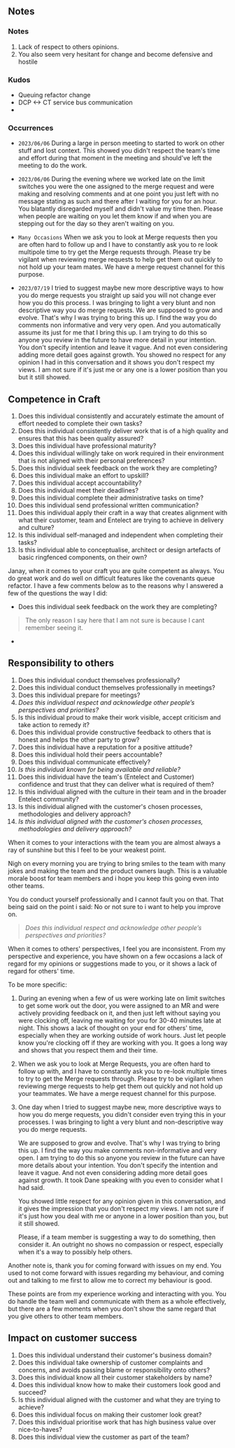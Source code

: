 
## Notes

### Notes

1. Lack of respect to others opinions. 
2. You also seem very hesitant for change and become defensive and hostile

### Kudos
- Queuing refactor change
- DCP <-> CT service bus communication
- 

### Occurrences

- ` 2023/06/06 ` 
  During a large in person meeting to started to work on other stuff and lost context. This showed you didn't respect the team's time and effort during that moment in the meeting and should've left the meeting to do the work.

- ` 2023/06/06 `
  During the evening where we worked late on the limit switches you were the one assigned to the merge request and were making and resolving comments and at one point you just left with no message stating as such and there after I waiting for you for an hour. You blatantly disregarded myself and didn't value my time then. Please when people are waiting on you let them know if and when you are stepping out for the day so they aren't waiting on you.

- ` Many Occasions `
  When we ask you to look at Merge requests then you are often hard to follow up and I have to constantly ask you to re look multipole time to try get the Merge requests through. Please try be vigilant when reviewing merge requests to help get them out quickly to not hold up your team mates. We have a merge request channel for this purpose. 

- ` 2023/07/19 `
  I tried to suggest maybe new more descriptive ways to how you do merge requests you straight up said you will not change ever how you do this process. I was bringing to light a very blunt and non descriptive way you do merge requests. We are supposed to grow and evolve. That's why I was trying to bring this up. I find the way you do comments non informative and very very open. And you automatically assume its just for me that I bring this up. I am trying to do this so anyone you review in the future to have more detail in your intention. You don't specify intention and leave it vague. And not even considering adding more detail goes against growth. You showed no respect for any opinion I had in this conversation and it shows you don't respect my views. I am not sure if it's just me or any one is a lower position than you but it still showed. 



## Competence in Craft

1. Does this individual consistently and accurately estimate the amount of effort needed to complete their own tasks?
2. Does this individual consistently deliver work that is of a high quality and ensures that this has been quality assured?
3. Does this individual have professional maturity?
4. Does this individual willingly take on work required in their environment that is not aligned with their personal preferences?
5. Does this individual seek feedback on the work they are completing?
6. Does this individual make an effort to upskill?
7. Does this individual accept accountability?
8. Does this individual meet their deadlines?
9. Does this individual complete their administrative tasks on time?
10. Does this individual send professional written communication?
11. Does this individual apply their craft in a way that creates alignment with what their customer, team and Entelect are trying to achieve in delivery and culture?
12. Is this individual self-managed and independent when completing their tasks?
13. Is this individual able to conceptualise, architect or design artefacts of basic ringfenced components, on their own?

Janay, when it comes to your craft you are quite competent as always. You do great work and do well on difficult features like the covenants queue refactor. I have a few comments below as to the reasons why I answered a few of the questions the way I did:

- Does this individual seek feedback on the work they are completing?
> The only reason I say here that I am not sure is because I cant remember seeing it. 

- 

## Responsibility to others

1. Does this individual conduct themselves professionally?
2. Does this individual conduct themselves professionally in meetings?
3. Does this individual prepare for meetings?
4. *Does this individual respect and acknowledge other people’s perspectives and priorities?*
5. Is this individual proud to make their work visible, accept criticism and take action to remedy it?
6. Does this individual provide constructive feedback to others that is honest and helps the other party to grow?
7. Does this individual have a reputation for a positive attitude?
8. Does this individual hold their peers accountable?
9. Does this individual communicate effectively?
10. *Is this individual known for being available and reliable?*
11. Does this individual have the team's (Entelect and Customer) confidence and trust that they can deliver what is required of them?
12. Is this individual aligned with the culture in their team and in the broader Entelect community?
13. Is this individual aligned with the customer's chosen processes, methodologies and delivery approach?
14. *Is this individual aligned with the customer's chosen processes, methodologies and delivery approach?*


When it comes to your interactions with the team you are almost always a ray of sunshine but this I feel to be your weakest point. 

Nigh on every morning you are trying to bring smiles to the team with many jokes and making the team and the product owners laugh. This is a valuable morale boost for team members and i hope you keep this going even into other teams. 

You do conduct yourself professionally and I cannot fault you on that. That being said on the point i said: No or not sure to i want to help you improve on. 

> *Does this individual respect and acknowledge other people’s perspectives and priorities?*

When it comes to others' perspectives, I feel you are inconsistent. From my perspective and experience, you have shown on a few occasions a lack of regard for my opinions or suggestions made to you, or it shows a lack of regard for others' time.

To be more specific:

1. During an evening when a few of us were working late on limit switches to get some work out the door, you were assigned to an MR and were actively providing feedback on it, and then just left without saying you were clocking off, leaving me waiting for you for 30-40 minutes late at night. This shows a lack of thought on your end for others' time, especially when they are working outside of work hours. Just let people know you're clocking off if they are working with you. It goes a long way and shows that you respect them and their time. 
   
2. When we ask you to look at Merge Requests, you are often hard to follow up with, and I have to constantly ask you to re-look multiple times to try to get the Merge requests through. Please try to be vigilant when reviewing merge requests to help get them out quickly and not hold up your teammates. We have a merge request channel for this purpose.
   
3. One day when I tried to suggest maybe new, more descriptive ways to how you do merge requests, you didn't consider even trying this in your processes.  I was bringing to light a very blunt and non-descriptive way you do merge requests. 
   
   We are supposed to grow and evolve. That's why I was trying to bring this up. I find the way you make comments non-informative and very open. I am trying to do this so anyone you review in the future can have more details about your intention. You don't specify the intention and leave it vague. And not even considering adding more detail goes against growth. It took Dane speaking with you even to consider what I had said.
   
   You showed little respect for any opinion given in this conversation, and it gives the  impression that you don't respect my views. I am not sure if it's just how you deal with me or anyone in a lower position than you, but it still showed.
   
   Please, if a team member is suggesting a way to do something, then consider it. An outright no shows no compassion or respect, especially when it's a way to possibly help others.

Another note is, thank you for coming forward with issues on my end. You used to not come forward with issues regarding my behaviour, and coming out and talking to me first to allow me to correct my behaviour is good.

These points are from my experience working and interacting with you. You do handle the team well and communicate with them as a whole effectively, but there are a few moments when you don't show the same regard that you give others to other team members.
  

## Impact on customer success

1. Does this individual understand their customer's business domain?
2. Does this individual take ownership of customer complaints and concerns, and avoids passing blame or responsibility onto others?
3. Does this individual know all their customer stakeholders by name?
4. Does this individual know how to make their customers look good and succeed?
5. Is this individual aligned with the customer and what they are trying to achieve?
6. Does this individual focus on making their customer look great?
7. Does this individual prioritise work that has high business value over nice-to-haves?
8. Does this individual view the customer as part of the team?